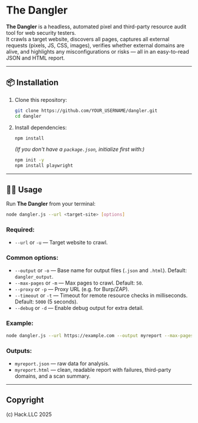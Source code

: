 # The Dangler

**The Dangler** is a headless, automated pixel and third-party resource audit tool for web security testers.  
It crawls a target website, discovers all pages, captures all external requests (pixels, JS, CSS, images), verifies whether external domains are alive, and highlights any misconfigurations or risks — all in an easy-to-read JSON and HTML report.

---

## 📦 Installation

1. Clone this repository:
   ```bash
   git clone https://github.com/YOUR_USERNAME/dangler.git
   cd dangler
   ```

2. Install dependencies:
   ```bash
   npm install
   ```

   *(If you don't have a `package.json`, initialize first with:)*  
   ```bash
   npm init -y
   npm install playwright
   ```

---

## 🏃‍♂️ Usage

Run **The Dangler** from your terminal:

```bash
node dangler.js --url <target-site> [options]
```

### Required:
- `--url` or `-u` — Target website to crawl.

### Common options:
- `--output` or `-o` — Base name for output files (`.json` and `.html`). Default: `dangler_output`.
- `--max-pages` or `-m` — Max pages to crawl. Default: `50`.
- `--proxy` or `-p` — Proxy URL (e.g. for Burp/ZAP).
- `--timeout` or `-t` — Timeout for remote resource checks in milliseconds. Default: `5000` (5 seconds).
- `--debug` or `-d` — Enable debug output for extra detail.

### Example:
```bash
node dangler.js --url https://example.com --output myreport --max-pages 20 --proxy http://localhost:8080 --timeout 10000
```

### Outputs:
- `myreport.json` — raw data for analysis.
- `myreport.html` — clean, readable report with failures, third-party domains, and a scan summary.

---

##  Copyright

(c) Hack.LLC 2025
